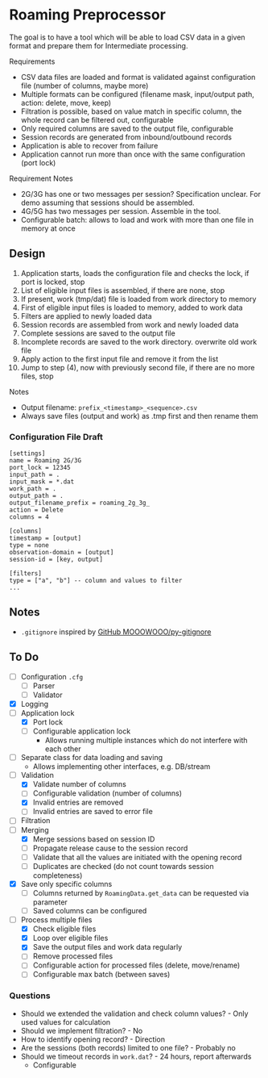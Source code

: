 # Roaming Preprocessor

The goal is to have a tool which will be able to load CSV data in a given format and prepare them for Intermediate processing.

Requirements

* CSV data files are loaded and format is validated against configuration file (number of columns, maybe more)
* Multiple formats can be configured (filename mask, input/output path, action: delete, move, keep)
* Filtration is possible, based on value match in specific column, the whole record can be filtered out, configurable
* Only required columns are saved to the output file, configurable
* Session records are generated from inbound/outbound records
* Application is able to recover from failure
* Application cannot run more than once with the same configuration (port lock)

Requirement Notes

* 2G/3G has one or two messages per session? Specification unclear. For demo assuming that sessions should be assembled.
* 4G/5G has two messages per session. Assemble in the tool.
* Configurable batch: allows to load and work with more than one file in memory at once

## Design

1. Application starts, loads the configuration file and checks the lock, if port is locked, stop
2. List of eligible input files is assembled, if there are none, stop
3. If present, work (tmp/dat) file is loaded from work directory to memory
4. First of eligible input files is loaded to memory, added to work data
5. Filters are applied to newly loaded data
6. Session records are assembled from work and newly loaded data
7. Complete sessions are saved to the output file
8. Incomplete records are saved to the work directory. overwrite old work file
9. Apply action to the first input file and remove it from the list
10. Jump to step (4), now with previously second file, if there are no more files, stop

Notes

* Output filename: `prefix_<timestamp>_<sequence>.csv`
* Always save files (output and work) as .tmp first and then rename them 

### Configuration File Draft

```text
[settings]
name = Roaming 2G/3G
port_lock = 12345
input_path = .
input_mask = *.dat
work_path = .
output_path = .
output_filename_prefix = roaming_2g_3g_
action = Delete
columns = 4

[columns]
timestamp = [output]
type = none
observation-domain = [output]
session-id = [key, output]

[filters]
type = ["a", "b"] -- column and values to filter
...
```

## Notes

* `.gitignore` inspired by [GitHub MOOOWOOO/py-gitignore](https://gist.github.com/MOOOWOOO/3cf91616c9f3bbc3d1339adfc707b08a)

## To Do

* [ ] Configuration `.cfg`
  * [ ] Parser
  * [ ] Validator
* [x] Logging
* [ ] Application lock
  * [x] Port lock
  * [ ] Configurable application lock
    * Allows running multiple instances which do not interfere with each other
* [ ] Separate class for data loading and saving
  * Allows implementing other interfaces, e.g. DB/stream
* [ ] Validation
  * [x] Validate number of columns
  * [ ] Configurable validation (number of columns)
  * [x] Invalid entries are removed
  * [ ] Invalid entries are saved to error file 
* [ ] Filtration
* [ ] Merging
  * [x] Merge sessions based on session ID
  * [ ] Propagate release cause to the session record
  * [ ] Validate that all the values are initiated with the opening record
  * [ ] Duplicates are checked (do not count towards session completeness)
* [x] Save only specific columns
  * [ ] Columns returned by `RoamingData.get_data` can be requested via parameter
  * [ ] Saved columns can be configured
* [ ] Process multiple files
  * [x] Check eligible files
  * [x] Loop over eligible files
  * [x] Save the output files and work data regularly
  * [ ] Remove processed files
  * [ ] Configurable action for processed files (delete, move/rename)
  * [ ] Configurable max batch (between saves)

### Questions

* Should we extended the validation and check column values? - Only used values for calculation
* Should we implement filtration? - No
* How to identify opening record? - Direction
* Are the sessions (both records) limited to one file? - Probably no
* Should we timeout records in `work.dat`? - 24 hours, report afterwards
  * Configurable

